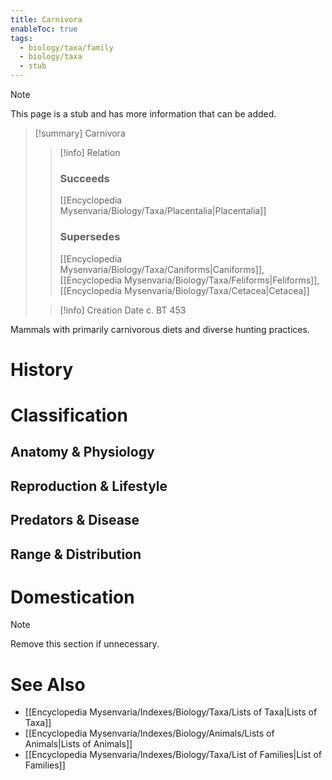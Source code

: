 ```yaml
---
title: Carnivora
enableToc: true
tags:
  - biology/taxa/family
  - biology/taxa
  - stub
---
```


> [!note]
> This page is a stub and has more information that can be added.

> [!summary] Carnivora
> > [!info] Relation
> > ### Succeeds
> > [[Encyclopedia Mysenvaria/Biology/Taxa/Placentalia|Placentalia]]
> > ### Supersedes
> > [[Encyclopedia Mysenvaria/Biology/Taxa/Caniforms|Caniforms]], [[Encyclopedia Mysenvaria/Biology/Taxa/Feliforms|Feliforms]], [[Encyclopedia Mysenvaria/Biology/Taxa/Cetacea|Cetacea]]
>
> > [!info] Creation Date
> > c. BT 453

Mammals with primarily carnivorous diets and diverse hunting practices.
# History

# Classification
## Anatomy & Physiology

## Reproduction & Lifestyle

## Predators & Disease

## Range & Distribution

# Domestication

> [!note]
> Remove this section if unnecessary.
# See Also
- [[Encyclopedia Mysenvaria/Indexes/Biology/Taxa/Lists of Taxa|Lists of Taxa]]
- [[Encyclopedia Mysenvaria/Indexes/Biology/Animals/Lists of Animals|Lists of Animals]]
- [[Encyclopedia Mysenvaria/Indexes/Biology/Taxa/List of Families|List of Families]]